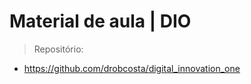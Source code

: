 <div width=100%>
   
<h1>Material de aula | DIO </h1>
</div>

> Repositório:
* <a href="https://github.com/drobcosta/digital_innovation_one"> https://github.com/drobcosta/digital_innovation_one <a/>
